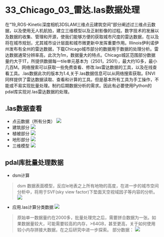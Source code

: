 # 33_Chicago_03_雷达.las数据处理
在“19_ROS-Kinetic深度相机3DSLAM三维点云建筑空间”部分阐述过三维点云数据，以及使用无人机航拍，建立三维模型以及正射影像的过程。数字技术的发展以及数据的收集、管理和开源，使我们能够方便的获取城市尺度的雷达数据，在以及将在城市规划，尤其城市设计层面和城市微更新中发挥重要作用。Illinois伊利诺伊州发布有全州的雷达数据，下载Chicago城市部分的数据用于数据的处理分析。雷达数据通常分辨率高，此次为1m，数据量大的特点。Chicago城区范围部分数据量约大于1T，所提供数据每一tile单元基本为（2501，2501），最大约1G多，最小几百M。网络搜索可以获取一些免费查看、修改.las雷达数据的工具，以及在线查看工具。.las数据此次的版本为1.4,关于.las数据信息可以从网络搜索获取。ENVI同样提供了雷达数据读取、查看和计算的工具。但是基本所有工具为手工操作，不能或不易实现批量处理。制约后期数据分析的需求。因此有必要使用Python的pdal库实现对.las雷达数据的处理。

## .las数据查看
* 点云数据（所有分类）
![](https://github.com/richieBao/python-urbanPlanning/blob/master/images/33_01.jpg)
* 建筑部分
![](https://github.com/richieBao/python-urbanPlanning/blob/master/images/32_02.jpg)
* 植被部分
![](https://github.com/richieBao/python-urbanPlanning/blob/master/images/32_03.jpg)
* 地形部分
![](https://github.com/richieBao/python-urbanPlanning/blob/master/images/32_04.jpg)
* 三维模型
![](https://github.com/richieBao/python-urbanPlanning/blob/master/images/32_05.jpg)
## pdal库批量处理数据
* dsm计算
> dsm 数据表面模型，反应le地表之上所有地物的高度，在进一步的城市空间分析中，将用于SVF(sky view factor)下垫面天空视域因子等内容的分析。
![](https://github.com/richieBao/python-urbanPlanning/blob/master/images/32_06.jpg)
* 应用.las计算分类数据
![](https://github.com/richieBao/python-urbanPlanning/blob/master/images/32_07.jpg)
> 原始单一数据量约在2000多，批量处理完之后，需要拼合数据为一张。如果数据量较大，可能需要较高的内存，>64GB，甚至更高，关于如何使用较小内存拼接大数据，在之后研究中进一步探索。
部分数据：
![](https://github.com/richieBao/python-urbanPlanning/blob/master/images/32_08.jpg)
